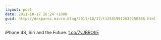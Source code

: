 ```yaml
---
layout: post
date: 2011-10-17 16:24 +1000
guid: http://desparoz.micro.blog/2011/10/17/t125819512632250368.html
---
```

iPhone 4S, Siri and the Future. [t.co/7vJBROhE](http://t.co/7vJBROhE)
